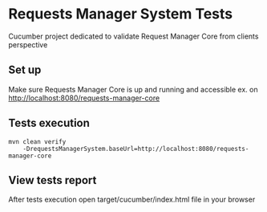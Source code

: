 # Requests Manager System Tests
Cucumber project dedicated to validate Request Manager Core from clients perspective

## Set up
Make sure Requests Manager Core is up and running and accessible ex. on
[http://localhost:8080/requests-manager-core](http://localhost:8080/requests-manager-core)

## Tests execution

```
mvn clean verify
    -DrequestsManagerSystem.baseUrl=http://localhost:8080/requests-manager-core
```

## View tests report
After tests execution open target/cucumber/index.html file in your browser
